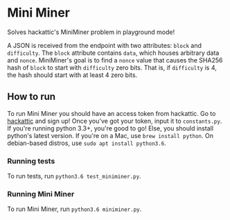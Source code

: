 # Mini Miner
Solves hackattic's MiniMiner problem in playground mode!

A JSON is received from the endpoint with two attributes:
`block` and `difficulty`. The `block` attribute contains
`data`, which houses arbitrary data and `nonce`. MiniMiner's goal is to
find a `nonce` value that causes the SHA256 hash of `block` to
start with `difficulty` zero bits. That is, if `difficulty` is
4, the hash should start with at least 4 zero bits.

## How to run
To run Mini Miner you should have an access token from hackattic. Go to
[hackattic](https://hackattic.com/) and sign up! Once you've got your token,
input it to `constants.py`.
If you're running python 3.3+, you're good to go! Else, you should
install python's latest version. If you're on a Mac, use `brew install python`.
On debian-based distros, use `sudo apt install python3.6`.

### Running tests
To run tests, run `python3.6 test_miniminer.py`.

### Running Mini Miner
To run Mini Miner, run `python3.6 miniminer.py`.
